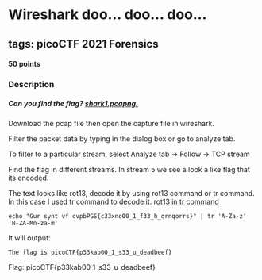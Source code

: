 # Wireshark doo... doo... doo...
## tags: picoCTF 2021 Forensics
#### 50 points
### Description
##### Can you find the flag? [shark1.pcapng.](https://mercury.picoctf.net/static/0505a462ac9beb7412596855df280f6b/shark1.pcapng)

Download the pcap file then open the capture file in wireshark.

Filter the packet data by typing in the dialog box or go to analyze tab.

To filter to a particular stream, select Analyze tab -> Follow -> TCP stream

Find the flag in different streams. In stream 5 we see a look a like flag that its encoded.

The text looks like rot13, decode it by using rot13 command or tr command. In this case I used tr command to decode it.
[rot13 in tr command](https://en.wikipedia.org/wiki/ROT13)

```console
echo "Gur synt vf cvpbPGS{c33xno00_1_f33_h_qrnqorrs}" | tr 'A-Za-z' 'N-ZA-Mn-za-m'
```
It will output:
```console
The flag is picoCTF{p33kab00_1_s33_u_deadbeef}
```

Flag: picoCTF{p33kab00_1_s33_u_deadbeef}